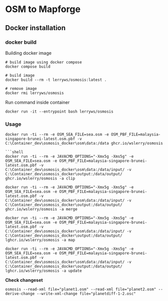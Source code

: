 # OSM to Mapforge

## Docker installation

### docker build

Building docker image

```shell
# build image using docker compose
docker compose build

# build image
docker build --rm -t lerryws/osmosis:latest .

# remove image
docker rmi lerryws/osmosis
```


Run command inside container

```shell
docker run -it --entrypoint bash lerryws/osmosis
```

### Usage

```shell
docker run -ti --rm -e OSM_SEA_FILE=sea.osm -e OSM_PBF_FILE=malaysia-singapore-brunei-latest.osm.pbf -v C:\Container_dev\osmosis_docker\osm\data:/data ghcr.io/wslerry/osmosis

```shell
docker run -ti --rm -e JAVACMD_OPTIONS="-Xmx5g -Xms5g" -e OSM_SEA_FILE=sea.osm -e OSM_PBF_FILE=malaysia-singapore-brunei-latest.osm.pbf -v C:\Container_dev\osmosis_docker\osm\data:/data/input/ -v C:\Container_dev\osmosis_docker\output:/data/output/ ghcr.io/wslerry/osmosis -a clip

docker run -ti --rm -e JAVACMD_OPTIONS="-Xmx5g -Xms5g" -e OSM_SEA_FILE=sea.osm -e OSM_PBF_FILE=malaysia-singapore-brunei-latest.osm.pbf -v C:\Container_dev\osmosis_docker\osm\data:/data/input/ -v C:\Container_dev\osmosis_docker\output:/data/output/ ghcr.io/wslerry/osmosis -a merge

docker run -ti --rm -e JAVACMD_OPTIONS="-Xmx5g -Xms5g" -e OSM_SEA_FILE=sea.osm -e OSM_PBF_FILE=malaysia-singapore-brunei-latest.osm.pbf -v C:\Container_dev\osmosis_docker\osm\data:/data/input/ -v C:\Container_dev\osmosis_docker\output:/data/output/ lghcr.io/wslerry/osmosis -a map

docker run -ti --rm -e JAVACMD_OPTIONS="-Xmx5g -Xms5g" -e OSM_SEA_FILE=sea.osm -e OSM_PBF_FILE=malaysia-singapore-brunei-latest.osm.pbf -v C:\Container_dev\osmosis_docker\osm\data:/data/input/ -v C:\Container_dev\osmosis_docker\output:/data/output/ lghcr.io/wslerry/osmosis -a update
```

**Check changeset**

```
osmosis --read-xml file="planet1.osm" --read-xml file="planet2.osm" --derive-change --write-xml-change file="planetdiff-1-2.osc"
```
